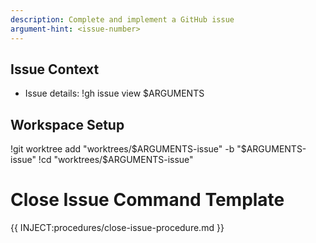 ```yaml
---
description: Complete and implement a GitHub issue
argument-hint: <issue-number>
---
```


## Issue Context

- Issue details: !gh issue view $ARGUMENTS

## Workspace Setup

!git worktree add "worktrees/$ARGUMENTS-issue" -b "$ARGUMENTS-issue"
!cd "worktrees/$ARGUMENTS-issue"

# Close Issue Command Template

{{ INJECT:procedures/close-issue-procedure.md }}